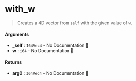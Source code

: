 # with\_w

>  Creates a 4D vector from `self` with the given value of `w`.

#### Arguments

- **\_self** : `I64Vec4` \- No Documentation 🚧
- **w** : `i64` \- No Documentation 🚧

#### Returns

- **arg0** : `I64Vec4` \- No Documentation 🚧